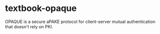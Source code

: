 # textbook-opaque
OPAQUE is a secure aPAKE protocol for client-server mutual authentication that doesn't rely on PKI. 
